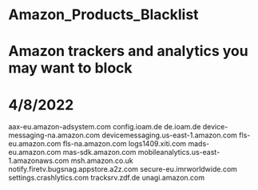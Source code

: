 # Amazon_Products_Blacklist
# Amazon trackers and analytics you may want to block
# 4/8/2022

aax-eu.amazon-adsystem.com
config.ioam.de
de.ioam.de
device-messaging-na.amazon.com
devicemessaging.us-east-1.amazon.com
fls-eu.amazon.com
fls-na.amazon.com
logs1409.xiti.com
mads-eu.amazon.com
mas-sdk.amazon.com
mobileanalytics.us-east-1.amazonaws.com
msh.amazon.co.uk
notify.firetv.bugsnag.appstore.a2z.com
secure-eu.imrworldwide.com
settings.crashlytics.com
tracksrv.zdf.de
unagi.amazon.com